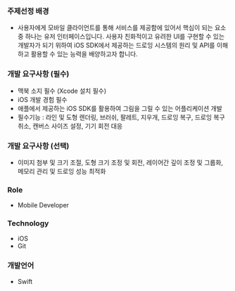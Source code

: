 ### 주제선정 배경
- 사용자에게 모바일 클라이언트를 통해 서비스를 제공함에 있어서 핵심이 되는 요소 중 하나는 유저 인터페이스입니다. 사용자 친화적이고 유려한 UI를 구현할 수 있는 개발자가 되기 위하여 iOS SDK에서 제공하는 드로잉 시스템의 원리 및 API를 이해하고 활용할 수 있는 능력을 배양하고자 합니다.

### 개발 요구사항 (필수)
- 맥북 소지 필수 (Xcode 설치 필수)  
- iOS 개발 경험 필수  
- 애플에서 제공하는 iOS SDK를 활용하여 그림을 그릴 수 있는 어플리케이션 개발  
- 필수기능 : 라인 및 도형 렌더링, 브러쉬, 팔레트, 지우개, 드로잉 복구, 드로잉 복구 취소, 캔버스 사이즈 설정, 기기 회전 대응

### 개발 요구사항 (선택)
- 이미지 첨부 및 크기 조절, 도형 크기 조정 및 회전, 레이어간 깊이 조정 및 그룹화, 메모리 관리 및 드로잉 성능 최적화

### Role
- Mobile Developer

### Technology
- iOS
- Git

### 개발언어
- Swift
